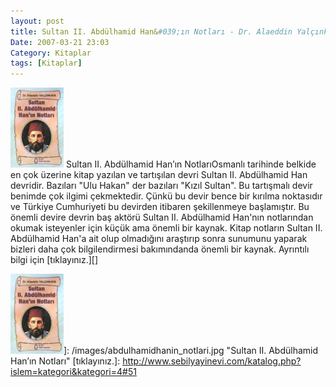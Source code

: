 ```yaml
---
layout: post
title: Sultan II. Abdülhamid Han&#039;ın Notları - Dr. Alaeddin Yalçınkaya
Date: 2007-03-21 23:03
Category: Kitaplar
tags: [Kitaplar]
---
```


<span class="kitap-resmi">![Sultan II. Abdülhamid Han’ın Notları][]</span> Sultan II. Abdülhamid
Han’ın NotlarıOsmanlı tarihinde belkide en çok üzerine kitap yazılan ve
tartışılan devri Sultan II. Abdülhamid Han devridir. Bazıları "Ulu
Hakan" der bazıları "Kızıl Sultan". Bu tartışmalı devir benimde çok
ilgimi çekmektedir. Çünkü bu devir bence bir kırılma noktasıdır ve
Türkiye Cumhuriyeti bu devirden itibaren şekillenmeye başlamıştır. Bu
önemli devire devrin baş aktörü Sultan II. Abdülhamid Han'nın
notlarından okumak isteyenler için küçük ama önemli bir kaynak. Kitap
notların Sultan II. Abdülhamid Han'a ait olup olmadığını araştırıp sonra
sunumunu yaparak bizleri daha çok bilgilendirmesi bakımındanda önemli
bir kaynak. Ayrıntılı bilgi için [tıklayınız.][]

  [Sultan II. Abdülhamid Han’ın Notları]: /images/abdulhamidhanin_notlari.kucukresim.jpg
  ![Sultan II. Abdülhamid Han’ın Notları][]]: /images/abdulhamidhanin_notlari.jpg
    "Sultan II. Abdülhamid Han’ın Notları"
  [tıklayınız.]: http://www.sebilyayinevi.com/katalog.php?islem=kategori&kategori=4#51
